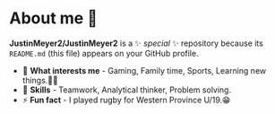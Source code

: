 # About me 👋


**JustinMeyer2/JustinMeyer2** is a ✨ _special_ ✨ repository because its `README.md` (this file) appears on your GitHub profile.

- 🔭 **What interests me** - Gaming, Family time, Sports, Learning new things.👨‍🎓
- 🌱 **Skills** - Teamwork, Analytical thinker, Problem solving.
- ⚡ **Fun fact** - I played rugby for Western Province U/19.😁

